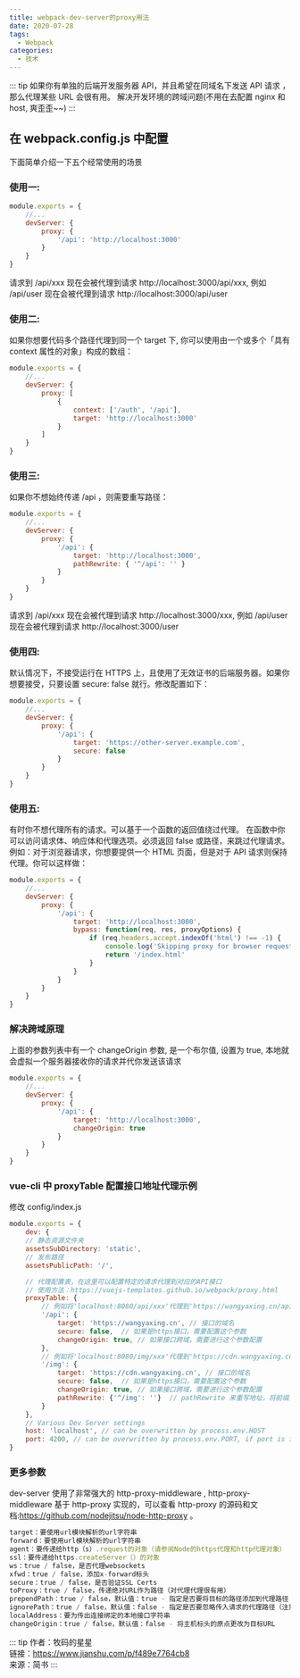 ```yaml
---
title: webpack-dev-server的proxy用法
date: 2020-07-28
tags:
  - Webpack
categories:
  - 技术
---
```


::: tip
如果你有单独的后端开发服务器 API，并且希望在同域名下发送 API 请求 ，那么代理某些 URL 会很有用。
解决开发环境的跨域问题(不用在去配置 nginx 和 host, 爽歪歪~~)
:::

## 在 webpack.config.js 中配置

下面简单介绍一下五个经常使用的场景

### 使用一:

```js
module.exports = {
	//...
	devServer: {
		proxy: {
			'/api': 'http://localhost:3000'
		}
	}
}
```

请求到 /api/xxx 现在会被代理到请求 http://localhost:3000/api/xxx, 例如 /api/user 现在会被代理到请求 http://localhost:3000/api/user

### 使用二:

如果你想要代码多个路径代理到同一个 target 下, 你可以使用由一个或多个「具有 context 属性的对象」构成的数组：

```js
module.exports = {
	//...
	devServer: {
		proxy: [
			{
				context: ['/auth', '/api'],
				target: 'http://localhost:3000'
			}
		]
	}
}
```

### 使用三:

如果你不想始终传递 /api ，则需要重写路径：

```js
module.exports = {
	//...
	devServer: {
		proxy: {
			'/api': {
				target: 'http://localhost:3000',
				pathRewrite: { '^/api': '' }
			}
		}
	}
}
```

请求到 /api/xxx 现在会被代理到请求 http://localhost:3000/xxx, 例如 /api/user 现在会被代理到请求 http://localhost:3000/user

### 使用四:

默认情况下，不接受运行在 HTTPS 上，且使用了无效证书的后端服务器。如果你想要接受，只要设置 secure: false 就行。修改配置如下：

```js
module.exports = {
	//...
	devServer: {
		proxy: {
			'/api': {
				target: 'https://other-server.example.com',
				secure: false
			}
		}
	}
}
```

### 使用五:

有时你不想代理所有的请求。可以基于一个函数的返回值绕过代理。
在函数中你可以访问请求体、响应体和代理选项。必须返回 false 或路径，来跳过代理请求。
例如：对于浏览器请求，你想要提供一个 HTML 页面，但是对于 API 请求则保持代理。你可以这样做：

```js
module.exports = {
	//...
	devServer: {
		proxy: {
			'/api': {
				target: 'http://localhost:3000',
				bypass: function(req, res, proxyOptions) {
					if (req.headers.accept.indexOf('html') !== -1) {
						console.log('Skipping proxy for browser request.')
						return '/index.html'
					}
				}
			}
		}
	}
}
```

### 解决跨域原理

上面的参数列表中有一个 changeOrigin 参数, 是一个布尔值, 设置为 true, 本地就会虚拟一个服务器接收你的请求并代你发送该请求

```js
module.exports = {
	//...
	devServer: {
		proxy: {
			'/api': {
				target: 'http://localhost:3000',
				changeOrigin: true
			}
		}
	}
}
```

### vue-cli 中 proxyTable 配置接口地址代理示例

修改 config/index.js

```js
module.exports = {
    dev: {
    // 静态资源文件夹
    assetsSubDirectory: 'static',
    // 发布路径
    assetsPublicPath: '/',

    // 代理配置表，在这里可以配置特定的请求代理到对应的API接口
    // 使用方法：https://vuejs-templates.github.io/webpack/proxy.html
    proxyTable: {
        // 例如将'localhost:8080/api/xxx'代理到'https://wangyaxing.cn/api/xxx'
        '/api': {
            target: 'https://wangyaxing.cn', // 接口的域名
            secure: false,  // 如果是https接口，需要配置这个参数
            changeOrigin: true, // 如果接口跨域，需要进行这个参数配置
        },
        // 例如将'localhost:8080/img/xxx'代理到'https://cdn.wangyaxing.cn/xxx'
        '/img': {
            target: 'https://cdn.wangyaxing.cn', // 接口的域名
            secure: false,  // 如果是https接口，需要配置这个参数
            changeOrigin: true, // 如果接口跨域，需要进行这个参数配置
            pathRewrite: {'^/img': ''}  // pathRewrite 来重写地址，将前缀 '/api' 转为 '/'。
        }
    },
    // Various Dev Server settings
    host: 'localhost', // can be overwritten by process.env.HOST
    port: 4200, // can be overwritten by process.env.PORT, if port is in use, a free one will be determined
}
```

### 更多参数

dev-server 使用了非常强大的 http-proxy-middleware , http-proxy-middleware 基于 http-proxy 实现的，可以查看 http-proxy 的源码和文档:https://github.com/nodejitsu/node-http-proxy 。

```js
target：要使用url模块解析的url字符串
forward：要使用url模块解析的url字符串
agent：要传递给http（s）.request的对象（请参阅Node的https代理和http代理对象）
ssl：要传递给https.createServer（）的对象
ws：true / false，是否代理websockets
xfwd：true / false，添加x-forward标头
secure：true / false，是否验证SSL Certs
toProxy：true / false，传递绝对URL作为路径（对代理代理很有用）
prependPath：true / false，默认值：true - 指定是否要将目标的路径添加到代理路径
ignorePath：true / false，默认值：false - 指定是否要忽略传入请求的代理路径（注意：如果需要，您必须附加/手动）。
localAddress：要为传出连接绑定的本地接口字符串
changeOrigin：true / false，默认值：false - 将主机标头的原点更改为目标URL
```

::: tip
作者：牧码的星星 <br>
链接：https://www.jianshu.com/p/f489e7764cb8 <br>
来源：简书
:::
